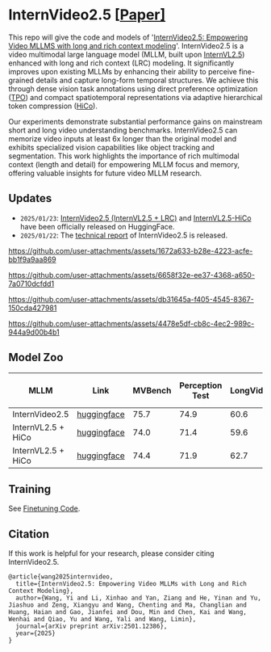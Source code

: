 # InternVideo2.5 \[[Paper\]](https://arxiv.org/pdf/2501.12386)

<!-- [中文 README](README_cn.md) -->

This repo will give the code and models of '[InternVideo2.5: Empowering Video MLLMS with long and rich context modeling](https://arxiv.org/pdf/2501.12386)'. InternVideo2.5 is a video multimodal large language model (MLLM, built upon [InternVL2.5](https://github.com/OpenGVLab/InternVL)) enhanced with long and rich context (LRC) modeling. It significantly improves upon existing MLLMs by enhancing their ability to perceive fine-grained details and capture long-form temporal structures. We achieve this through dense vision task annotations using direct preference optimization ([TPO](https://github.com/OpenGVLab/TPO)) and compact spatiotemporal representations via adaptive hierarchical token compression ([HiCo](https://github.com/OpenGVLab/VideoChat-Flash)).

Our experiments demonstrate substantial performance gains on mainstream short and long video understanding benchmarks. InternVideo2.5 can memorize video inputs at least 6x longer than the original model and exhibits specialized vision capabilities like object tracking and segmentation. This work highlights the importance of rich multimodal context (length and detail) for empowering MLLM focus and memory, offering valuable insights for future video MLLM research.

## Updates
- `2025/01/23`: [InternVideo2.5 (InternVL2.5 + LRC)](https://huggingface.co/OpenGVLab/InternVideo2_5_Chat_8B) and [InternVL2.5-HiCo](https://huggingface.co/OpenGVLab/InternVL_2_5_HiCo_R16) have been officially released on HuggingFace.
- `2025/01/22`: The [technical report](https://arxiv.org/pdf/2501.12386) of InternVideo2.5 is released.

https://github.com/user-attachments/assets/1672a633-b28e-4223-acfe-bb1f9a9aa869

https://github.com/user-attachments/assets/6658f32e-ee37-4368-a650-7a0710dcfdd1

https://github.com/user-attachments/assets/db31645a-f405-4545-8367-150cda427981

https://github.com/user-attachments/assets/4478e5df-cb8c-4ec2-989c-944a9d00b4b1

## Model Zoo
| MLLM | Link |  MVBench | Perception Test | LongVideoBench | MLVU | VideoMME | LVBench | #Tokens per frame | #Params |
| ---  | ---  | --- | --- | --- | --- | --- | --- | --- | --- |
| InternVideo2.5 | [huggingface](https://huggingface.co/OpenGVLab/InternVideo2_5_Chat_8B)| 75.7 | 74.9 | 60.6 | 72.8 | 65.1 | 46.4 | 16 | 8B |
| InternVL2.5 + HiCo | [huggingface](https://huggingface.co/OpenGVLab/InternVL_2_5_HiCo_R16) | 74.0 | 71.4 | 59.6 | 71.5 | 64.9 | - | 16 | 8B |
| InternVL2.5 + HiCo | [huggingface](https://huggingface.co/OpenGVLab/InternVL_2_5_HiCo_R64) | 74.4 | 71.9 | 62.7 | 72.6 | 66.4 | - | 64 | 8B |

## Training

See [Finetuning Code](https://github.com/OpenGVLab/VideoChat-Flash/tree/main/xtuner-train_internvideo2_5).
## Citation

If this work is helpful for your research, please consider citing InternVideo2.5.

```
@article{wang2025internvideo,
  title={InternVideo2.5: Empowering Video MLLMs with Long and Rich Context Modeling},
  author={Wang, Yi and Li, Xinhao and Yan, Ziang and He, Yinan and Yu, Jiashuo and Zeng, Xiangyu and Wang, Chenting and Ma, Changlian and Huang, Haian and Gao, Jianfei and Dou, Min and Chen, Kai and Wang, Wenhai and Qiao, Yu and Wang, Yali and Wang, Limin},
  journal={arXiv preprint arXiv:2501.12386},
  year={2025}
}
```
